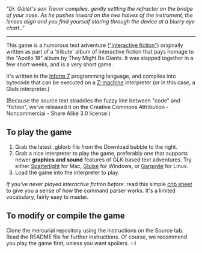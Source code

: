 _"Dr. Giblet's son Trevor complies, gently settling the refractor on the bridge of your nose. As he pushes inward on the two halves of the instrument, the lenses align and you find yourself staring through the device at a blurry eye chart.."_


---


This game is a humorous text adventure (["interactive fiction"](http://en.wikipedia.org/wiki/Interactive_fiction)) originally written as part of a 'tribute' album of interactive fiction that pays homage to the "Apollo 18" album by They Might Be Giants.   It was slapped together in a few short weeks, and is a very short game.

It's written in the [Inform 7](http://inform7.com/) programming language, and compiles into bytecode that can be executed on a [Z-machine](http://en.wikipedia.org/wiki/Z-machine) interpreter (or in this case, a Glulx interpreter.)

(Because the source text straddles the fuzzy line between "code" and "fiction", we've released it on the Creative Commons Attribution - Noncommercial - Share Alike 3.0 license.)

## To play the game ##

  1. Grab the latest .gblorb file from the Download bubble to the right.
  1. Grab a nice interpreter to play the game, preferably one that supports newer **graphics and sound** features of GLK-based text adventures.  Try either [Spatterlight](http://ccxvii.net/spatterlight/download/spatterlight-0.5.0.zip) for Mac, [Glulxe](http://mirror.ifarchive.org/if-archive/programming/glulx/interpreters/glulxe/WinGlulxeInstaller.exe) for Windows, or [Gargoyle](http://ifarchive.flavorplex.com/indexes/if-archiveXinterpreters-multiXgargoyle.html) for Linux.
  1. Load the game into the interpreter to play.


_If you've never played interactive fiction before_:  read this simple [crib sheet](http://www.microheaven.com/IFGuide/step3.html) to give you a sense of how the command parser works.  It's a limited vocabulary, fairly easy to master.


## To modify or compile the game ##

Clone the mercurial repository using the instructions on the Source tab.  Read the README file for further instructions.  Of course, we recommend you play the game first, unless you want spoilers.  :-)